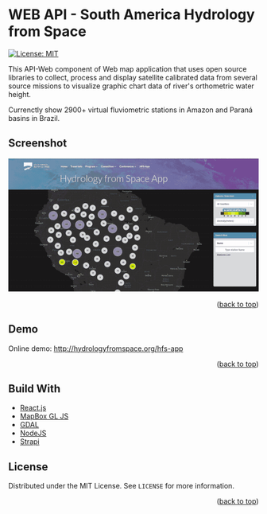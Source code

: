 <!-- @format -->

# WEB API - South America Hydrology from Space

[![License: MIT](https://img.shields.io/badge/License-MIT-yellow.svg)](https://opensource.org/licenses/MIT)

This API-Web component of Web map application that uses open source libraries to collect, process and display satellite calibrated data from several source missions to visualize graphic chart data of river's orthometric water height.

Currenctly show 2900+ virtual fluviometric stations in Amazon and Paraná basins in Brazil.

## Screenshot

![react mapbox HFS-APP](/assets/hfs.gif 'HFS-APP')

<p align="right">(<a href="#top">back to top</a>)</p>

## Demo

Online demo: http://hydrologyfromspace.org/hfs-app

<p align="right">(<a href="#top">back to top</a>)</p>

## Build With

- [React.js](https://reactjs.org/)
- [MapBox GL JS](https://www.mapbox.com/)
- [GDAL](https://gdal.org/)
- [NodeJS](https://nodejs.org/)
- [Strapi](https://strapi.io/)

<!-- LICENSE -->

## License

Distributed under the MIT License. See `LICENSE` for more information.

<p align="right">(<a href="#top">back to top</a>)</p>
